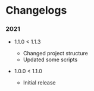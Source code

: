 # Changelogs

### 2021

- 1.1.0 < 1.1.3
  - Changed project structure
  - Updated some scripts

- 1.0.0 < 1.1.0
  - Initial release